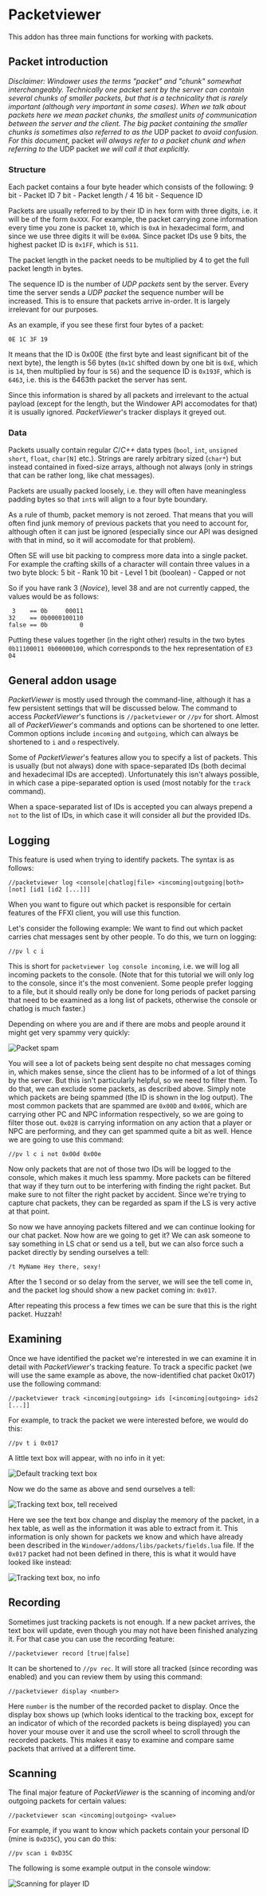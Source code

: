 # Packetviewer

This addon has three main functions for working with packets.

## Packet introduction

*Disclaimer: Windower uses the terms "packet" and "chunk" somewhat interchangeably. Technically one packet sent by the server can contain several chunks of smaller packets, but that is a technicality that is rarely important (although very important in some cases). When we talk about packets here we mean packet chunks, the smallest units of communication between the server and the client. The big packet containing the smaller chunks is sometimes also referred to as the* UDP packet *to avoid confusion. For this document,* packet *will always refer to a packet chunk and when referring to the* UDP packet *we will call it that explicitly.*

### Structure

Each packet contains a four byte header which consists of the following:
9 bit - Packet ID
7 bit - Packet length / 4
16 bit - Sequence ID

Packets are usually referred to by their ID in hex form with three digits, i.e. it will be of the form `0xXXX`. For example, the packet carrying zone information every time you zone is packet `10`, which is `0xA` in hexadecimal form, and since we use three digits it will be `0x00A`. Since packet IDs use 9 bits, the highest packet ID is `0x1FF`, which is `511`.

The packet length in the packet needs to be multiplied by 4 to get the full packet length in bytes.

The sequence ID is the number of *UDP packets* sent by the server. Every time the server sends a *UDP packet* the sequence number will be increased. This is to ensure that packets arrive in-order. It is largely irrelevant for our purposes.

As an example, if you see these first four bytes of a packet:
```
0E 1C 3F 19
```

It means that the ID is 0x00E (the first byte and least significant bit of the next byte), the length is 56 bytes (`0x1C` shifted down by one bit is `0xE`, which is `14`, then multiplied by four is `56`) and the sequence ID is `0x193F`, which is `6463`, i.e. this is the 6463th packet the server has sent.

Since this information is shared by all packets and irrelevant to the actual payload (except for the length, but the Windower API accomodates for that) it is usually ignored. *PacketViewer*'s tracker displays it greyed out.

### Data

Packets usually contain regular *C*/*C++* data types (`bool`, `int`, `unsigned short`, `float`, `char[N]` etc.). Strings are rarely arbitrary sized (`char*`) but instead contained in fixed-size arrays, although not always (only in strings that can be rather long, like chat messages).

Packets are usually packed loosely, i.e. they will often have meaningless padding bytes so that `int`s will align to a four byte boundary.

As a rule of thumb, packet memory is not zeroed. That means that you will often find junk memory of previous packets that you need to account for, although often it can just be ignored (especially since our API was designed with that in mind, so it will accomodate for that problem).

Often SE will use bit packing to compress more data into a single packet. For example the crafting skills of a character will contain three values in a two byte block:
5 bit - Rank
10 bit - Level
1 bit (boolean) - Capped or not

So if you have rank 3 (*Novice*), level 38 and are not currently capped, the values would be as follows:
```
 3    == 0b     00011
32    == 0b0000100110
false == 0b         0
```

Putting these values together (in the right other) results in the two bytes `0b11100011 0b00000100`, which corresponds to the hex representation of `E3 04`

## General addon usage

*PacketViewer* is mostly used through the command-line, although it has a few persistent settings that will be discussed below. The command to access *PacketViewer*'s functions is `//packetviewer` or `//pv` for short. Almost all of *PacketViewer*'s commands and options can be shortened to one letter. Common options include `incoming` and `outgoing`, which can always be shortened to `i` and `o` respectively.

Some of *PacketViewer*'s features allow you to specify a list of packets. This is usually (but not always) done with space-separated IDs (both decimal and hexadecimal IDs are accepted). Unfortunately this isn't always possible, in which case a pipe-separated option is used (most notably for the `track` command).

When a space-separated list of IDs is accepted you can always prepend a `not` to the list of IDs, in which case it will consider all *but* the provided IDs.

## Logging

This feature is used when trying to identify packets. The syntax is as follows:
```
//packetviewer log <console|chatlog|file> <incoming|outgoing|both> [not] [id1 [id2 [...]]]
```

When you want to figure out which packet is responsible for certain features of the FFXI client, you will use this function. 

Let's consider the following example: We want to find out which packet carries chat messages sent by other people. To do this, we turn on logging:
```
//pv l c i
```

This is short for `packetviewer log console incoming`, i.e. we will log all incoming packets to the console. (Note that for this tutorial we will only log to the console, since it's the most convenient. Some people prefer logging to a file, but it should really only be done for long periods of packet parsing that need to be examined as a long list of packets, otherwise the console or chatlog is much faster.)

Depending on where you are and if there are mobs and people around it might get very spammy very quickly:

![Packet spam](https://picster.at/img/d/4/d/d4d7c6696504b30d67a8c2c9a423d954.png)

You will see a lot of packets being sent despite no chat messages coming in, which makes sense, since the client has to be informed of a lot of things by the server. But this isn't particularly helpful, so we need to filter them. To do that, we can exclude some packets, as described above. Simply note which packets are being spammed (the ID is shown in the log output). The most common packets that are spammed are `0x00D` and `0x00E`, which are carrying other PC and NPC information respectively, so we are going to filter those out. `0x028` is carrying information on any action that a player or NPC are performing, and they can get spammed quite a bit as well. Hence we are going to use this command:
```
//pv l c i not 0x00d 0x00e
```

Now only packets that are not of those two IDs will be logged to the console, which makes it much less spammy. More packets can be filtered that way if they turn out to be interfering with finding the right packet. But make sure to not filter the right packet by accident. Since we're trying to capture chat packets, they can be regarded as spam if the LS is very active at that point.

So now we have annoying packets filtered and we can continue looking for our chat packet. Now how are we going to get it? We can ask someone to say something in LS chat or send us a tell, but we can also force such a packet directly by sending ourselves a tell:
```
/t MyName Hey there, sexy!
```

After the 1 second or so delay from the server, we will see the tell come in, and the packet log should show a new packet coming in: `0x017`.

After repeating this process a few times we can be sure that this is the right packet. Huzzah!

## Examining

Once we have identified the packet we're interested in we can examine it in detail with *PacketViewer*'s tracking feature. To track a specific packet (we will use the same example as above, the now-identified chat packet 0x017) use the following command:
```
//packetviewer track <incoming|outgoing> ids [<incoming|outgoing> ids2 [...]]
```

For example, to track the packet we were interested before, we would do this:
```
//pv t i 0x017
```

A little text box will appear, with no info in it yet:

![Default tracking text box](https://picster.at/img/0/7/b/07bd7121ce720f4f3c2f2e2e3442f617.png)

Now we do the same as above and send ourselves a tell:

![Tracking text box, tell received](https://picster.at/img/9/d/8/9d882fcf396355bf8be9fd6bac46e2db.png)

Here we see the text box change and display the memory of the packet, in a hex table, as well as the information it was able to extract from it. This information is only shown for packets we know and which have already been described in the `Windower/addons/libs/packets/fields.lua` file. If the `0x017` packet had not been defined in there, this is what it would have looked like instead:

![Tracking text box, no info](https://picster.at/img/b/7/9/b79d00618aa377323601d931f561e4ef.png)

## Recording

Sometimes just tracking packets is not enough. If a new packet arrives, the text box will update, even though you may not have been finished analyzing it. For that case you can use the recording feature:
```
//packetviewer record [true|false]
```

It can be shortened to `//pv rec`. It will store all tracked (since recording was enabled) and you can review them by using this command:
```
//packetviewer display <number>
```

Here `number` is the number of the recorded packet to display. Once the display box shows up (which looks identical to the tracking box, except for an indicator of which of the recorded packets is being displayed) you can hover your mouse over it and use the scroll wheel to scroll through the recorded packets. This makes it easy to examine and compare same packets that arrived at a different time.

## Scanning

The final major feature of *PacketViewer* is the scanning of incoming and/or outgoing packets for certain values:
```
//packetviewer scan <incoming|outgoing> <value>
```

For example, if you want to know which packets contain your personal ID (mine is `0xD35C`), you can do this:
```
//pv scan i 0xD35C
```

The following is some example output in the console window:

![Scanning for player ID](https://picster.at/img/1/2/6/1268b23ed50a860871faea49f75571d4_830.jpg)
